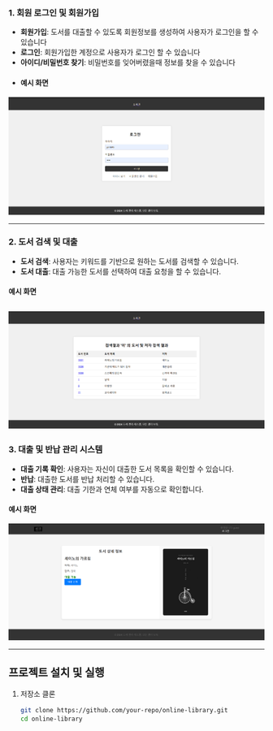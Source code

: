 

### 1. 회원 로그인 및 회원가입
- **회원가입**: 도서를 대출할 수 있도록 회원정보를 생성하여 사용자가 로그인을 할 수 있습니다
- **로그인**: 회원가입한 계정으로 사용자가 로그인 할 수 있습니다
- **아이디/비밀번호 찾기**: 비밀번호를 잊어버렸을때 정보를 찾을 수 있습니다
- #### 예시 화면
![회원가입 및 로그인 화면](https://github.com/pancake3196/library-project/blob/main/images/signup_login.png.png)


---

### 2. 도서 검색 및 대출
- **도서 검색**: 사용자는 키워드를 기반으로 원하는 도서를 검색할 수 있습니다.
- **도서 대출**: 대출 가능한 도서를 선택하여 대출 요청을 할 수 있습니다.  

#### 예시 화면
![대출 및 반납 시스템](https://github.com/pancake3196/library-project/blob/main/images/book_search.png.png)
---

### 3. 대출 및 반납 관리 시스템
- **대출 기록 확인**: 사용자는 자신이 대출한 도서 목록을 확인할 수 있습니다.
- **반납**: 대출한 도서를 반납 처리할 수 있습니다.
- **대출 상태 관리**: 대출 기한과 연체 여부를 자동으로 확인합니다.

#### 예시 화면
![도서 검색 화면](https://github.com/pancake3196/library-project/blob/main/images/loan_return.png.png)


---

## 프로젝트 설치 및 실행

1. 저장소 클론  
   ```bash
   git clone https://github.com/your-repo/online-library.git
   cd online-library
